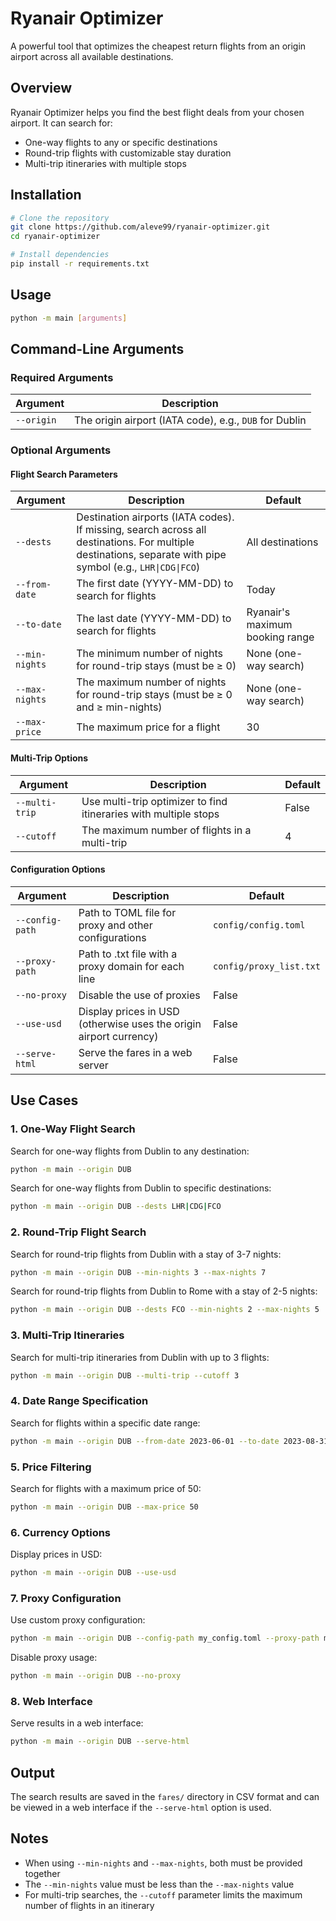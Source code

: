 # Ryanair Optimizer

A powerful tool that optimizes the cheapest return flights from an origin airport across all available destinations.

## Overview

Ryanair Optimizer helps you find the best flight deals from your chosen airport. It can search for:
- One-way flights to any or specific destinations
- Round-trip flights with customizable stay duration
- Multi-trip itineraries with multiple stops

## Installation

```bash
# Clone the repository
git clone https://github.com/aleve99/ryanair-optimizer.git
cd ryanair-optimizer

# Install dependencies
pip install -r requirements.txt
```

## Usage

```bash
python -m main [arguments]
```

## Command-Line Arguments

### Required Arguments

| Argument | Description |
|----------|-------------|
| `--origin` | The origin airport (IATA code), e.g., `DUB` for Dublin |

### Optional Arguments

#### Flight Search Parameters

| Argument | Description | Default |
|----------|-------------|---------|
| `--dests` | Destination airports (IATA codes). If missing, search across all destinations. For multiple destinations, separate with pipe symbol (e.g., `LHR\|CDG\|FCO`) | All destinations |
| `--from-date` | The first date (YYYY-MM-DD) to search for flights | Today |
| `--to-date` | The last date (YYYY-MM-DD) to search for flights | Ryanair's maximum booking range |
| `--min-nights` | The minimum number of nights for round-trip stays (must be ≥ 0) | None (one-way search) |
| `--max-nights` | The maximum number of nights for round-trip stays (must be ≥ 0 and ≥ min-nights) | None (one-way search) |
| `--max-price` | The maximum price for a flight | 30 |

#### Multi-Trip Options

| Argument | Description | Default |
|----------|-------------|---------|
| `--multi-trip` | Use multi-trip optimizer to find itineraries with multiple stops | False |
| `--cutoff` | The maximum number of flights in a multi-trip | 4 |

#### Configuration Options

| Argument | Description | Default |
|----------|-------------|---------|
| `--config-path` | Path to TOML file for proxy and other configurations | `config/config.toml` |
| `--proxy-path` | Path to .txt file with a proxy domain for each line | `config/proxy_list.txt` |
| `--no-proxy` | Disable the use of proxies | False |
| `--use-usd` | Display prices in USD (otherwise uses the origin airport currency) | False |
| `--serve-html` | Serve the fares in a web server | False |

## Use Cases

### 1. One-Way Flight Search

Search for one-way flights from Dublin to any destination:

```bash
python -m main --origin DUB
```

Search for one-way flights from Dublin to specific destinations:

```bash
python -m main --origin DUB --dests LHR|CDG|FCO
```

### 2. Round-Trip Flight Search

Search for round-trip flights from Dublin with a stay of 3-7 nights:

```bash
python -m main --origin DUB --min-nights 3 --max-nights 7
```

Search for round-trip flights from Dublin to Rome with a stay of 2-5 nights:

```bash
python -m main --origin DUB --dests FCO --min-nights 2 --max-nights 5
```

### 3. Multi-Trip Itineraries

Search for multi-trip itineraries from Dublin with up to 3 flights:

```bash
python -m main --origin DUB --multi-trip --cutoff 3
```

### 4. Date Range Specification

Search for flights within a specific date range:

```bash
python -m main --origin DUB --from-date 2023-06-01 --to-date 2023-08-31
```

### 5. Price Filtering

Search for flights with a maximum price of 50:

```bash
python -m main --origin DUB --max-price 50
```

### 6. Currency Options

Display prices in USD:

```bash
python -m main --origin DUB --use-usd
```

### 7. Proxy Configuration

Use custom proxy configuration:

```bash
python -m main --origin DUB --config-path my_config.toml --proxy-path my_proxies.txt
```

Disable proxy usage:

```bash
python -m main --origin DUB --no-proxy
```

### 8. Web Interface

Serve results in a web interface:

```bash
python -m main --origin DUB --serve-html
```

## Output

The search results are saved in the `fares/` directory in CSV format and can be viewed in a web interface if the `--serve-html` option is used.

## Notes

- When using `--min-nights` and `--max-nights`, both must be provided together
- The `--min-nights` value must be less than the `--max-nights` value
- For multi-trip searches, the `--cutoff` parameter limits the maximum number of flights in an itinerary